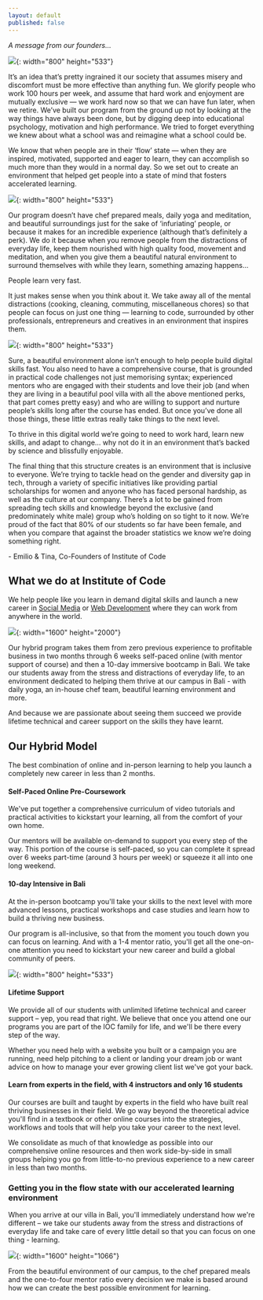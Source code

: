 ```yaml
---
layout: default
published: false
---
```


*A message from our founders…&nbsp;*

![](/uploads/ioc-internal-4784.jpg){: width="800" height="533"}

It’s an idea that’s pretty ingrained it our society that assumes misery and discomfort must be more effective than anything fun. We glorify people who work 100 hours per week, and assume that hard work and enjoyment are mutually exclusive — we work hard now so that we can have fun later, when we retire. We’ve built our program from the ground up not by looking at the way things have always been done, but by digging deep into educational psychology, motivation and high performance. We tried to forget everything we knew about what a school was and reimagine what a school could be.

We know that when people are in their ‘flow’ state — when they are inspired, motivated, supported and eager to learn, they can accomplish so much more than they would in a normal day. So we set out to create an environment that helped get people into a state of mind that fosters accelerated learning.

![](/uploads/ioc-5.jpg){: width="800" height="533"}

Our program doesn’t have chef prepared meals, daily yoga and meditation, and beautiful surroundings just for the sake of ‘infuriating’ people, or because it makes for an incredible experience (although that’s definitely a perk). We do it because when you remove people from the distractions of everyday life, keep them nourished with high quality food, movement and meditation, and when you give them a beautiful natural environment to surround themselves with while they learn, something amazing happens…

People learn very fast.

It just makes sense when you think about it. We take away all of the mental distractions (cooking, cleaning, commuting, miscellaneous chores) so that people can focus on just one thing — learning to code, surrounded by other professionals, entrepreneurs and creatives in an environment that inspires them.

![](/uploads/ioc-14.jpg){: width="800" height="533"}

Sure, a beautiful environment alone isn’t enough to help people build digital skills fast. You also need to have a comprehensive course, that is grounded in practical code challenges not just memorising syntax; experienced mentors who are engaged with their students and love their job (and when they are living in a beautiful pool villa with all the above mentioned perks, that part comes pretty easy) and who are willing to support and nurture people’s skills long after the course has ended. But once you’ve done all those things, these little extras really take things to the next level.

To thrive in this digital world we’re going to need to work hard, learn new skills, and adapt to change… why not do it in an environment that’s backed by science and blissfully enjoyable.

The final thing that this structure creates is an environment that is inclusive to everyone. We’re trying to tackle head on the gender and diversity gap in tech, through a variety of specific initiatives like providing partial scholarships for women and anyone who has faced personal hardship, as well as the culture at our company. There’s a lot to be gained from spreading tech skills and knowledge beyond the exclusive (and predominately white male) group who’s holding on so tight to it now. We’re proud of the fact that 80% of our students so far have been female, and when you compare that against the broader statistics we know we’re doing something right.

\- Emilio & Tina, Co-Founders of Institute of Code

## What we do at Institute of Code

We help people like you learn in demand digital skills and launch a new career in&nbsp;[Social Media](https://www.instituteofcode.com/courses/social-media)&nbsp;or&nbsp;[Web Development](https://www.instituteofcode.com/courses/web-dev)&nbsp;where they can work from anywhere in the world.

![](/uploads/ioc-21.jpg){: width="1600" height="2000"}

Our hybrid program takes them from zero previous experience to profitable business in two months through 6 weeks self-paced online (with mentor support of course) and then a 10-day immersive bootcamp in Bali. We take our students away from the stress and distractions of everyday life, to an environment dedicated to helping them thrive at our campus in Bali - with daily yoga, an in-house chef team, beautiful learning environment and more.

And because we are passionate about seeing them succeed we provide lifetime technical and career support on the skills they have learnt.

## Our Hybrid Model

The best combination of online and in-person learning to help you launch a completely new career in less than 2 months.

#### Self-Paced Online Pre-Coursework

We've put together a comprehensive curriculum of video tutorials and practical activities to kickstart your learning, all from the comfort of your own home.

Our mentors will be available on-demand to support you every step of the way. This portion of the course is self-paced, so you can complete it spread over 6 weeks part-time (around 3 hours per week) or squeeze it all into one long weekend.

#### 10-day Intensive in Bali

At the in-person bootcamp you'll take your skills to the next level with more advanced lessons, practical workshops and case studies and learn how to build a thriving new business.

Our program is all-inclusive, so that from the moment you touch down you can focus on learning. And with a 1-4 mentor ratio, you'll get all the one-on-one attention you need to kickstart your new career and build a global community of peers.

![](/uploads/ioc-45.jpg){: width="800" height="533"}

#### Lifetime Support

We provide all of our students with unlimited lifetime technical and career support – yep, you read that right. We believe that once you attend one our programs you are part of the IOC family for life, and we'll be there every step of the way.

Whether you need help with a website you built or a campaign you are running, need help pitching to a client or landing your dream job or want advice on how to manage your ever growing client list we've got your back.

#### Learn from experts in the field, with 4 instructors and only 16 students

Our courses are built and taught by experts in the field who have built real thriving businesses in their field. We go way beyond the theoretical advice you'll find in a textbook or other online courses into the strategies, workflows and tools that will help you take your career to the next level.

We consolidate as much of that knowledge as possible into our comprehensive online resources and then work side-by-side in small groups helping you go from little-to-no previous experience to a new career in less than two months.

### Getting you in the flow state with our accelerated learning environment

When you arrive at our villa in Bali, you'll immediately understand how we're different – we take our students away from the stress and distractions of everyday life and take care of every little detail so that you can focus on one thing - learning.

![](/uploads/ioc-5dm49212.jpg){: width="1600" height="1066"}

From the beautiful environment of our campus, to the chef prepared meals and the one-to-four mentor ratio every decision we make is based around how we can create the best possible environment for learning.
